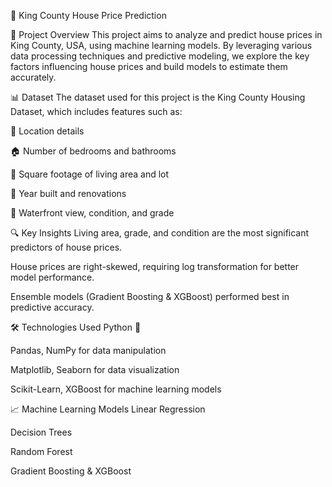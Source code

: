 🏡 King County House Price Prediction

📌 Project Overview
This project aims to analyze and predict house prices in King County, USA, using machine learning models. By leveraging various data processing techniques and predictive modeling, we explore the key factors influencing house prices and build models to estimate them accurately.

📊 Dataset
The dataset used for this project is the King County Housing Dataset, which includes features such as:

📍 Location details

🏠 Number of bedrooms and bathrooms

📏 Square footage of living area and lot

📅 Year built and renovations

🌊 Waterfront view, condition, and grade

🔍 Key Insights
Living area, grade, and condition are the most significant predictors of house prices.

House prices are right-skewed, requiring log transformation for better model performance.

Ensemble models (Gradient Boosting & XGBoost) performed best in predictive accuracy.

🛠️ Technologies Used
Python 🐍

Pandas, NumPy for data manipulation

Matplotlib, Seaborn for data visualization

Scikit-Learn, XGBoost for machine learning models

📈 Machine Learning Models
Linear Regression

Decision Trees

Random Forest

Gradient Boosting & XGBoost
